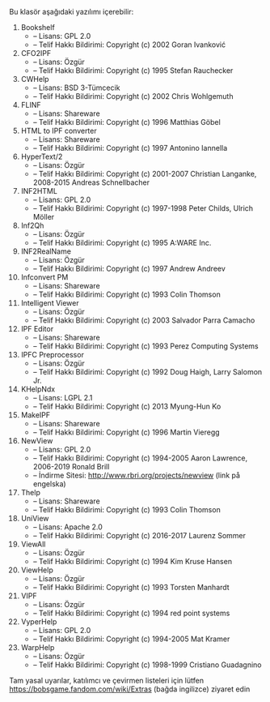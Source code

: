 Bu klasör aşağıdaki yazılımı içerebilir:

1. Bookshelf
   - – Lisans: GPL 2.0
   - – Telif Hakkı Bildirimi: Copyright (c) 2002 Goran Ivanković
2. CFO2IPF
   - – Lisans: Özgür
   - – Telif Hakkı Bildirimi: Copyright (c) 1995 Stefan Rauchecker
3. CWHelp
   - – Lisans: BSD 3-Tümcecik
   - – Telif Hakkı Bildirimi: Copyright (c) 2002 Chris Wohlgemuth
4. FLINF
   - – Lisans: Shareware
   - – Telif Hakkı Bildirimi: Copyright (c) 1996 Matthias Göbel
5. HTML to IPF converter
   - – Lisans: Shareware
   - – Telif Hakkı Bildirimi: Copyright (c) 1997 Antonino Iannella
6. HyperText/2
   - – Lisans: Özgür
   - – Telif Hakkı Bildirimi: Copyright (c) 2001-2007 Christian Langanke, 2008-2015 Andreas Schnellbacher
7. INF2HTML
   - – Lisans: GPL 2.0
   - – Telif Hakkı Bildirimi: Copyright (c) 1997-1998 Peter Childs, Ulrich Möller
8. Inf2Qh
   - – Lisans: Özgür
   - – Telif Hakkı Bildirimi: Copyright (c) 1995 A:WARE Inc.
9. INF2RealName
   - – Lisans: Özgür
   - – Telif Hakkı Bildirimi: Copyright (c) 1997 Andrew Andreev
10. Infconvert PM
    - – Lisans: Shareware
    - – Telif Hakkı Bildirimi: Copyright (c) 1993 Colin Thomson
11. Intelligent Viewer
    - – Lisans: Özgür
    - – Telif Hakkı Bildirimi: Copyright (c) 2003 Salvador Parra Camacho
12. IPF Editor
    - – Lisans: Shareware
    - – Telif Hakkı Bildirimi: Copyright (c) 1993 Perez Computing Systems
13. IPFC Preprocessor
    - – Lisans: Özgür
    - – Telif Hakkı Bildirimi: Copyright (c) 1992 Doug Haigh, Larry Salomon Jr.
14. KHelpNdx
    - – Lisans: LGPL 2.1
    - – Telif Hakkı Bildirimi: Copyright (c) 2013 Myung-Hun Ko
15. MakeIPF
    - – Lisans: Shareware
    - – Telif Hakkı Bildirimi: Copyright (c) 1996 Martin Vieregg
16. NewView
    - – Lisans: GPL 2.0
    - – Telif Hakkı Bildirimi: Copyright (c) 1994-2005 Aaron Lawrence, 2006-2019 Ronald Brill
    - – İndirme Sitesi: http://www.rbri.org/projects/newview (link på engelska)
17. Thelp
    - – Lisans: Shareware
    - – Telif Hakkı Bildirimi: Copyright (c) 1993 Colin Thomson
18. UniView
    - – Lisans: Apache 2.0
    - – Telif Hakkı Bildirimi: Copyright (c) 2016-2017 Laurenz Sommer
19. ViewAll
    - – Lisans: Özgür
    - – Telif Hakkı Bildirimi: Copyright (c) 1994 Kim Kruse Hansen
20. ViewHelp
    - – Lisans: Özgür
    - – Telif Hakkı Bildirimi: Copyright (c) 1993 Torsten Manhardt
21. VIPF
    - – Lisans: Özgür
    - – Telif Hakkı Bildirimi: Copyright (c) 1994 red point systems
22. VyperHelp
    - – Lisans: GPL 2.0
    - – Telif Hakkı Bildirimi: Copyright (c) 1994-2005 Mat Kramer
23. WarpHelp
    - – Lisans: Özgür
    - – Telif Hakkı Bildirimi: Copyright (c) 1998-1999 Cristiano Guadagnino

Tam yasal uyarılar, katılımcı ve çevirmen listeleri için lütfen https://bobsgame.fandom.com/wiki/Extras (bağda ingilizce) ziyaret edin
